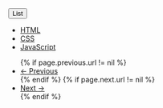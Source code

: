 <div class="dropdown">
<button class="btn btn-primary dropdown-toggle" type="button" data-toggle="dropdown">List
        <span class="caret"></span>
</button>
        <ul class="dropdown-menu">
            <li><a href="#">HTML</a></li>
            <li><a href="#">CSS</a></li>
            <li><a href="#">JavaScript</a></li>
        </ul>
</div>
<nav aria-label="...">
  <ul class="pager">
        {% if page.previous.url != nil %}
                <li class="previous"><a href="{{ site.baseurl }}{{ page.previous.url }}"><span aria-hidden="true">&larr;</span> Previous</a></li>
        {% endif %}
        {% if page.next.url != nil %}
                <li class="next"><a href="{{ site.baseurl }}{{ page.next.url }}">Next <span aria-hidden="true">&rarr;</span></a></li>
        {% endif %}
  </ul>
</nav>
